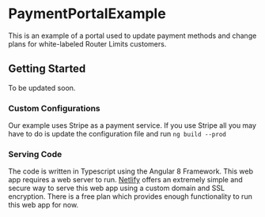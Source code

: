 # PaymentPortalExample

This is an example of a portal used to update payment methods and change plans for white-labeled Router Limits customers.

## Getting Started

To be updated soon.

### Custom Configurations

Our example uses Stripe as a payment service. If you use Stripe all you may have to do is update the configuration file and run `ng build --prod`

### Serving Code

The code is written in Typescript using the Angular 8 Framework. This web app requires a web server to run. [Netlify](https://www.netlify.com/) offers an extremely simple and secure way to serve this web app using a custom domain and SSL encryption. There is a free plan which provides enough functionality to run this web app for now.
